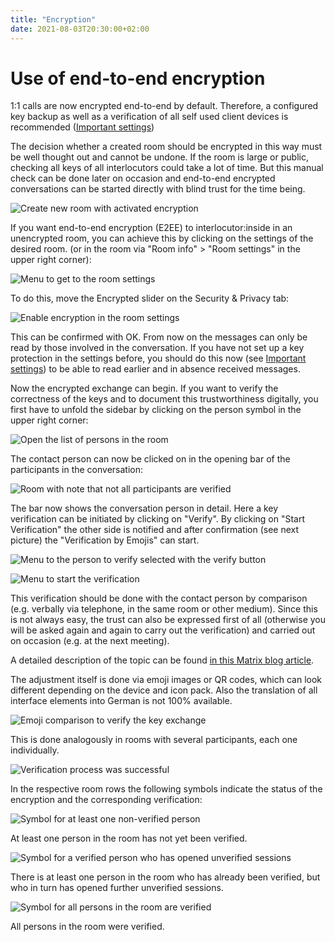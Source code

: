 ```yaml
---
title: "Encryption"
date: 2021-08-03T20:30:00+02:00
---
```


# Use of end-to-end encryption

1:1 calls are now encrypted end-to-end by default. Therefore, a configured key backup as well as a verification of all self used client devices is recommended ([Important settings](/settings/))

The decision whether a created room should be encrypted in this way must be well thought out and cannot be undone. If the room is large or public, checking all keys of all interlocutors could take a lot of time. But this manual check can be done later on occasion and end-to-end encrypted conversations can be started directly with blind trust for the time being.

![Create new room with activated encryption](/images/01_Create-Room-wE2E_en.png "Create new room with activated encryption")

If you want end-to-end encryption (E2EE) to interlocutor:inside in an unencrypted room, you can achieve this by clicking on the settings of the desired room. (or in the room via "Room info" > "Room settings" in the upper right corner):

![Menu to get to the room settings](/images/02_Roomsettings_en.png "Menu to get to the room settings")

To do this, move the Encrypted slider on the Security & Privacy tab:

![Enable encryption in the room settings](/images/03_Roome2e_en.png "Enable encryption in the room settings")

This can be confirmed with OK. From now on the messages can only be read by those involved in the conversation. If you have not set up a key protection in the settings before, you should do this now (see [Important settings](/settings/)) to be able to read earlier and in absence received messages.

Now the encrypted exchange can begin. If you want to verify the correctness of the keys and to document this trustworthiness digitally, you first have to unfold the sidebar by clicking on the person symbol in the upper right corner:

![Open the list of persons in the room](/images/04_RoomPeople_en.png "Open the list of persons in the room")

The contact person can now be clicked on in the opening bar of the participants in the conversation:

![Room with note that not all participants are verified](/images/05_People-Unverified_en.png "room with note that not all participants are verified")

The bar now shows the conversation person in detail. Here a key verification can be initiated by clicking on "Verify". By clicking on "Start Verification" the other side is notified and after confirmation (see next picture) the "Verification by Emojis" can start.

![Menu to the person to verify selected with the verify button](/images/06_E2EE_Verify_en.png "Menu to the person to verify selected with the verify button")

![Menu to start the verification](/images/07_E2EE_Accept_en.png "Menu to start the verification")

This verification should be done with the contact person by comparison (e.g. verbally via telephone, in the same room or other medium). Since this is not always easy, the trust can also be expressed first of all (otherwise you will be asked again and again to carry out the verification) and carried out on occasion (e.g. at the next meeting).

A detailed description of the topic can be found [in this Matrix blog article](https://blog.riot.im/e2e-encryption-by-default-cross-signing-is-here).

The adjustment itself is done via emoji images or QR codes, which can look different depending on the device and icon pack. Also the translation of all interface elements into German is not 100% available.

![Emoji comparison to verify the key exchange](/images/16_E2EE.png "Emoji comparison to verify the key exchange")

This is done analogously in rooms with several participants, each one individually. 

![Verification process was successful](/images/08_Verified_en.png "Verification process was successful")

In the respective room rows the following symbols indicate the status of the encryption and the corresponding verification:

![Symbol for at least one non-verified person](/images/gray.png "Symbol for at least one non-verified person")

At least one person in the room has not yet been verified.

![Symbol for a verified person who has opened unverified sessions](/images/unverified.png "Symbol for a verified person who has opened unverified sessions")

There is at least one person in the room who has already been verified, but who in turn has opened further unverified sessions. 

![Symbol for all persons in the room are verified](/images/green.png "Symbol for all persons in the room are verified")

All persons in the room were verified.
